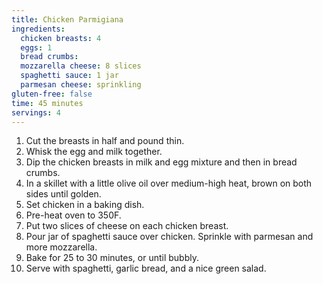 ```yaml
---
title: Chicken Parmigiana 
ingredients:
  chicken breasts: 4
  eggs: 1
  bread crumbs:
  mozzarella cheese: 8 slices
  spaghetti sauce: 1 jar
  parmesan cheese: sprinkling
gluten-free: false 
time: 45 minutes
servings: 4
---
```


1. Cut the breasts in half and pound thin.
2. Whisk the egg and milk together.
3. Dip the chicken breasts in milk and egg mixture and then in bread crumbs.
4. In a skillet with a little olive oil over medium-high heat, brown on both
   sides until golden.
5. Set chicken in a baking dish.
6. Pre-heat oven to 350F.
7. Put two slices of cheese on each chicken breast. 
8. Pour jar of spaghetti sauce over chicken. Sprinkle with parmesan and more
   mozzarella.
9. Bake for 25 to 30 minutes, or until bubbly.
10. Serve with spaghetti, garlic bread, and a nice green salad.
